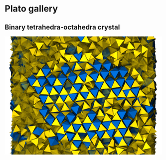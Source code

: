 
# Plato gallery

## Binary tetrahedra-octahedra crystal

![binary crystal of tetrahedra and octahedra](tetrahedra_octahedra_povray.png "binary crystal of tetrahedra and octahedra")
